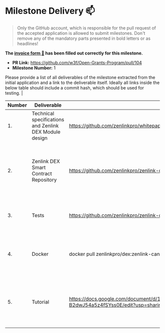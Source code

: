 # Milestone Delivery :mailbox:

> Only the GitHub account, which is responsible for the pull request of the accepted application is allowed to submit milestones. Don't remove any of the mandatory parts presented in bold letters or as headlines!

**The [invoice form :pencil:](https://forms.gle/8Wx7nxtq8fKrsuEz8) has been filled out correctly for this milestone.**  

* **PR Link:** https://github.com/w3f/Open-Grants-Program/pull/104
* **Milestone Number:** 1

Please provide a list of all deliverables of the milestone extracted from the initial application and a link to the deliverable itself. Ideally all links inside the below table should include a commit hash, which should be used for testing.                                                               |

| Number | Deliverable | Link | Notes |
| ------------- | ------------- | ------------- |------------- |
| 1. | Technical specifications and Zenlink DEX Module design | https://github.com/zenlinkpro/whitepaper/blob/master/en/zenlink_whitepaper_en.pdf | Please see Section ‘Smart Contract Implementation’ | 
| 2.  | Zenlink DEX Smart Contract Repository | https://github.com/zenlinkpro/zenlink-dex-contract | The source code of Zenlink DEX Smart Contract. The smart contracts have Automate Market Maker(AMM) function. |
| 3.  | Tests | https://github.com/zenlinkpro/zenlink-dex-contract | Please follow the readme to test the functions manually. |
| 4.  | Docker | docker pull zenlinkpro/dex:zenlink-canvas-node | The purpose of the docker image is only to compile the smart contracts with a standard env. |
| 5.  | Tutorial | https://docs.google.com/document/d/1zoXwg0VuMGlNnUAmz9TYubKX-B2dwJ54a5z4fSYss0E/edit?usp=sharing | The tutorial will be be published on Medium. For now, it's just a draft and needs permission to be accessed. |
